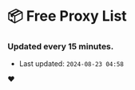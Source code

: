 # :package: Free Proxy List
### Updated every 15 minutes.

- Last updated: `2024-08-23 04:58`

:heart:
